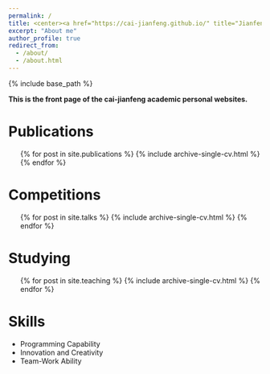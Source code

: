 ```yaml
---
permalink: /
title: <center><a href="https://cai-jianfeng.github.io/" title="Jianfeng Cai">Jianfeng Cai (蔡建峰)</a></center>
excerpt: "About me"
author_profile: true
redirect_from: 
  - /about/
  - /about.html
---
```


{% include base_path %}

**This is the front page of the cai-jianfeng academic personal websites.**

Publications
======
  <ul>{% for post in site.publications %}
    {% include archive-single-cv.html %}
  {% endfor %}</ul>

Competitions
======
  <ul>{% for post in site.talks %}
    {% include archive-single-cv.html %}
  {% endfor %}</ul>

Studying
======
  <ul>{% for post in site.teaching %}
    {% include archive-single-cv.html %}
  {% endfor %}</ul>

Skills
======
* Programming Capability
* Innovation and Creativity
* Team-Work Ability